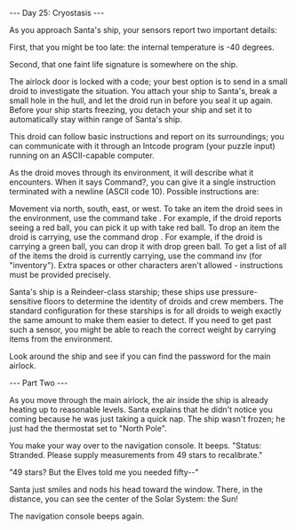 --- Day 25: Cryostasis ---

As you approach Santa's ship, your sensors report two important details:

First, that you might be too late: the internal temperature is -40 degrees.

Second, that one faint life signature is somewhere on the ship.

The airlock door is locked with a code; your best option is to send in a small droid to investigate the situation. You attach your ship to Santa's, break a small hole in the hull, and let the droid run in before you seal it up again. Before your ship starts freezing, you detach your ship and set it to automatically stay within range of Santa's ship.

This droid can follow basic instructions and report on its surroundings; you can communicate with it through an Intcode program (your puzzle input) running on an ASCII-capable computer.

As the droid moves through its environment, it will describe what it encounters. When it says Command?, you can give it a single instruction terminated with a newline (ASCII code 10). Possible instructions are:

Movement via north, south, east, or west.
To take an item the droid sees in the environment, use the command take <name of item>. For example, if the droid reports seeing a red ball, you can pick it up with take red ball.
To drop an item the droid is carrying, use the command drop <name of item>. For example, if the droid is carrying a green ball, you can drop it with drop green ball.
To get a list of all of the items the droid is currently carrying, use the command inv (for "inventory").
Extra spaces or other characters aren't allowed - instructions must be provided precisely.

Santa's ship is a Reindeer-class starship; these ships use pressure-sensitive floors to determine the identity of droids and crew members. The standard configuration for these starships is for all droids to weigh exactly the same amount to make them easier to detect. If you need to get past such a sensor, you might be able to reach the correct weight by carrying items from the environment.

Look around the ship and see if you can find the password for the main airlock.

--- Part Two ---

As you move through the main airlock, the air inside the ship is already heating up to reasonable levels. Santa explains that he didn't notice you coming because he was just taking a quick nap. The ship wasn't frozen; he just had the thermostat set to "North Pole".

You make your way over to the navigation console. It beeps. "Status: Stranded. Please supply measurements from 49 stars to recalibrate."

"49 stars? But the Elves told me you needed fifty--"

Santa just smiles and nods his head toward the window. There, in the distance, you can see the center of the Solar System: the Sun!

The navigation console beeps again.

